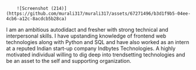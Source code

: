         ![Screenshot (214)](https://github.com/murali317/murali317/assets/67271496/b3d1f9b5-04ee-4cb6-a12c-8acdcb5b28ca)

I am an ambitious autodidact and fresher with strong technical and interpersonal skills. I have upstanding knowledge of frontend web technologies along with Python and SQL and have also worked as an intern at a reputed Indian start-up company Indbytes Technologies. A highly motivated individual willing to dig deep into trendsetting technologies and be an asset to the self and supporting organization.
